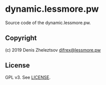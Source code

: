 # dynamic.lessmore.pw

Source code of the dynamic.lessmore.pw.

## Copyright

(c) 2019 Denis Zheleztsov <difrex@lessmore.pw>

## License

GPL v3. See [LICENSE](LICENSE).
